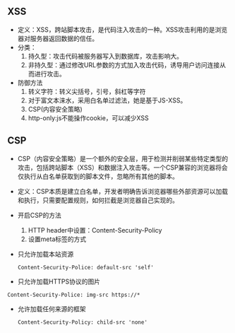 ## XSS

- 定义：XSS，跨站脚本攻击，是代码注入攻击的一种。XSS攻击利用的是浏览器对服务器返回数据的信任。
- 分类：
  1. 持久型：攻击代码被服务器写入到数据库，攻击影响大。
  2. 非持久型：通过修改URL参数的方式加入攻击代码，诱导用户访问连接从而进行攻击。
- 防御方法
  1. 转义字符：转义尖括号，引号，斜杠等字符
  2. 对于富文本涞水，采用白名单过滤法，她是基于JS-XSS。
  3. CSP(内容安全策略)
  4. http-only:js不能操作cookie，可以减少XSS
  
## CSP

- CSP（内容安全策略）是一个额外的安全层，用于检测并削弱某些特定类型的攻击，包括跨站脚本（XSS）和数据注入攻击等。一个CSP兼容的浏览器将会仅执行从白名单获取到的脚本文件，忽略所有其他的脚本。
- 定义：CSP本质是建立白名单，开发者明确告诉浏览器哪些外部资源可以加载和执行，只需要配置规则，如何拦截是浏览器自己实现的。
- 开启CSP的方法
  1. HTTP header中设置：Content-Security-Policy
  2. 设置meta标签的方式<meta http-equiv = "Content-Security-Policy">

- 只允许加载本站资源
  ```
  Content-Security-Police: default-src 'self'
  ```
-  只允许加载HTTPS协议的图片
  ```
  Content-Security-Police: img-src https://*
  ```
- 允许加载任何来源的框架
  ```
  Content-Security-Policy: child-src 'none'
  ```
